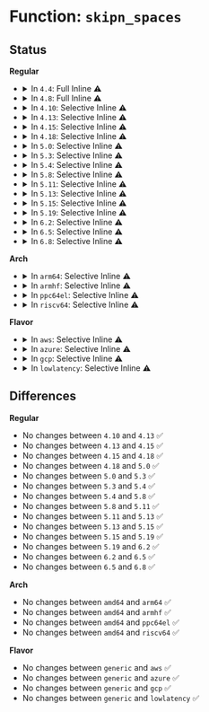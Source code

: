 # Function: <code>skipn_spaces</code>

## Status
<b>Regular</b>
<ul>
<li>
<details>
<summary>In <code>4.4</code>: Full Inline ⚠️</summary>

**Collision:** Unique Static

**Inline:** Full

**Transformation:** False

**Instances:**

```
In security/apparmor/lib.c (ffffffff81378365)
Location: security/apparmor/lib.c:79
Inline: True
Inline callers:
  - security/apparmor/lib.c:aa_splitn_fqname
  - security/apparmor/lib.c:aa_splitn_fqname
  - security/apparmor/lib.c:aa_splitn_fqname
```
</details>
</li>
<li>
<details>
<summary>In <code>4.8</code>: Full Inline ⚠️</summary>

**Collision:** Unique Static

**Inline:** Full

**Transformation:** False

**Instances:**

```
In security/apparmor/lib.c (ffffffff813b1191)
Location: security/apparmor/lib.c:79
Inline: True
Inline callers:
  - security/apparmor/lib.c:aa_splitn_fqname
  - security/apparmor/lib.c:aa_splitn_fqname
  - security/apparmor/lib.c:aa_splitn_fqname
```
</details>
</li>
<li>
<details>
<summary>In <code>4.10</code>: Selective Inline ⚠️</summary>

```c
const char *skipn_spaces(const char *str, size_t n);
```

**Collision:** Unique Global

**Inline:** Selective

**Transformation:** False

**Instances:**

```
In security/apparmor/lib.c (ffffffff813c8351)
Location: security/apparmor/lib.c:79
Inline: True
Inline callers:
  - security/apparmor/lib.c:aa_splitn_fqname
  - security/apparmor/lib.c:aa_splitn_fqname
  - security/apparmor/lib.c:aa_splitn_fqname
Direct callers:
  - security/apparmor/label.c:fqlookupn_profile
```
**Symbols:**

```
ffffffff813c8270-ffffffff813c82ad: skipn_spaces (STB_GLOBAL)
```
</details>
</li>
<li>
<details>
<summary>In <code>4.13</code>: Selective Inline ⚠️</summary>

```c
const char *skipn_spaces(const char *str, size_t n);
```

**Collision:** Unique Global

**Inline:** Selective

**Transformation:** False

**Instances:**

```
In security/apparmor/lib.c (ffffffff813ddb41)
Location: security/apparmor/lib.c:78
Inline: True
Inline callers:
  - security/apparmor/lib.c:aa_splitn_fqname
  - security/apparmor/lib.c:aa_splitn_fqname
  - security/apparmor/lib.c:aa_splitn_fqname
Direct callers:
  - security/apparmor/label.c:fqlookupn_profile
```
**Symbols:**

```
ffffffff813dda60-ffffffff813dda9d: skipn_spaces (STB_GLOBAL)
```
</details>
</li>
<li>
<details>
<summary>In <code>4.15</code>: Selective Inline ⚠️</summary>

```c
const char *skipn_spaces(const char *str, size_t n);
```

**Collision:** Unique Global

**Inline:** Selective

**Transformation:** False

**Instances:**

```
In security/apparmor/lib.c (ffffffff814044e1)
Location: security/apparmor/lib.c:78
Inline: True
Inline callers:
  - security/apparmor/lib.c:aa_splitn_fqname
  - security/apparmor/lib.c:aa_splitn_fqname
  - security/apparmor/lib.c:aa_splitn_fqname
Direct callers:
  - security/apparmor/label.c:fqlookupn_profile
```
**Symbols:**

```
ffffffff81404400-ffffffff8140443d: skipn_spaces (STB_GLOBAL)
```
</details>
</li>
<li>
<details>
<summary>In <code>4.18</code>: Selective Inline ⚠️</summary>

```c
const char *skipn_spaces(const char *str, size_t n);
```

**Collision:** Unique Global

**Inline:** Selective

**Transformation:** False

**Instances:**

```
In security/apparmor/lib.c (ffffffff814355b1)
Location: security/apparmor/lib.c:78
Inline: True
Inline callers:
  - security/apparmor/lib.c:aa_splitn_fqname
  - security/apparmor/lib.c:aa_splitn_fqname
  - security/apparmor/lib.c:aa_splitn_fqname
Direct callers:
  - security/apparmor/label.c:aa_label_strn_parse
  - security/apparmor/label.c:fqlookupn_profile
```
**Symbols:**

```
ffffffff814354d0-ffffffff8143550d: skipn_spaces (STB_GLOBAL)
```
</details>
</li>
<li>
<details>
<summary>In <code>5.0</code>: Selective Inline ⚠️</summary>

```c
const char *skipn_spaces(const char *str, size_t n);
```

**Collision:** Unique Global

**Inline:** Selective

**Transformation:** False

**Instances:**

```
In security/apparmor/lib.c (ffffffff814521b1)
Location: security/apparmor/lib.c:78
Inline: True
Inline callers:
  - security/apparmor/lib.c:aa_splitn_fqname
  - security/apparmor/lib.c:aa_splitn_fqname
  - security/apparmor/lib.c:aa_splitn_fqname
Direct callers:
  - security/apparmor/label.c:aa_label_strn_parse
  - security/apparmor/label.c:fqlookupn_profile
```
**Symbols:**

```
ffffffff814520c0-ffffffff814520fd: skipn_spaces (STB_GLOBAL)
```
</details>
</li>
<li>
<details>
<summary>In <code>5.3</code>: Selective Inline ⚠️</summary>

```c
const char *skipn_spaces(const char *str, size_t n);
```

**Collision:** Unique Global

**Inline:** Selective

**Transformation:** False

**Instances:**

```
In security/apparmor/lib.c (ffffffff8147fbb0)
Location: security/apparmor/lib.c:74
Inline: True
Inline callers:
  - security/apparmor/lib.c:aa_splitn_fqname
  - security/apparmor/lib.c:aa_splitn_fqname
  - security/apparmor/lib.c:aa_splitn_fqname
Direct callers:
  - security/apparmor/label.c:aa_label_strn_parse
  - security/apparmor/label.c:fqlookupn_profile
```
**Symbols:**

```
ffffffff8147fac0-ffffffff8147faf1: skipn_spaces (STB_GLOBAL)
```
</details>
</li>
<li>
<details>
<summary>In <code>5.4</code>: Selective Inline ⚠️</summary>

```c
const char *skipn_spaces(const char *str, size_t n);
```

**Collision:** Unique Global

**Inline:** Selective

**Transformation:** False

**Instances:**

```
In security/apparmor/lib.c (ffffffff814998b0)
Location: security/apparmor/lib.c:74
Inline: True
Inline callers:
  - security/apparmor/lib.c:aa_splitn_fqname
  - security/apparmor/lib.c:aa_splitn_fqname
  - security/apparmor/lib.c:aa_splitn_fqname
Direct callers:
  - security/apparmor/label.c:aa_label_strn_parse
  - security/apparmor/label.c:fqlookupn_profile
```
**Symbols:**

```
ffffffff814997c0-ffffffff814997f1: skipn_spaces (STB_GLOBAL)
```
</details>
</li>
<li>
<details>
<summary>In <code>5.8</code>: Selective Inline ⚠️</summary>

```c
const char *skipn_spaces(const char *str, size_t n);
```

**Collision:** Unique Global

**Inline:** Selective

**Transformation:** False

**Instances:**

```
In security/apparmor/lib.c (ffffffff814f1f7f)
Location: security/apparmor/lib.c:74
Inline: True
Inline callers:
  - security/apparmor/lib.c:aa_splitn_fqname
  - security/apparmor/lib.c:aa_splitn_fqname
  - security/apparmor/lib.c:aa_splitn_fqname
Direct callers:
  - security/apparmor/label.c:aa_label_strn_parse
  - security/apparmor/label.c:aa_label_strn_parse
  - security/apparmor/label.c:aa_label_strn_parse
```
**Symbols:**

```
ffffffff814f1eb0-ffffffff814f1ee1: skipn_spaces (STB_GLOBAL)
```
</details>
</li>
<li>
<details>
<summary>In <code>5.11</code>: Selective Inline ⚠️</summary>

```c
const char *skipn_spaces(const char *str, size_t n);
```

**Collision:** Unique Global

**Inline:** Selective

**Transformation:** False

**Instances:**

```
In security/apparmor/lib.c (ffffffff8150f17f)
Location: security/apparmor/lib.c:74
Inline: True
Inline callers:
  - security/apparmor/lib.c:aa_splitn_fqname
  - security/apparmor/lib.c:aa_splitn_fqname
  - security/apparmor/lib.c:aa_splitn_fqname
Direct callers:
  - security/apparmor/label.c:aa_label_strn_parse
  - security/apparmor/label.c:aa_label_strn_parse
  - security/apparmor/label.c:aa_label_strn_parse
```
**Symbols:**

```
ffffffff8150f0b0-ffffffff8150f0e1: skipn_spaces (STB_GLOBAL)
```
</details>
</li>
<li>
<details>
<summary>In <code>5.13</code>: Selective Inline ⚠️</summary>

```c
const char *skipn_spaces(const char *str, size_t n);
```

**Collision:** Unique Global

**Inline:** Selective

**Transformation:** False

**Instances:**

```
In security/apparmor/lib.c (ffffffff81515b98)
Location: security/apparmor/lib.c:74
Inline: True
Inline callers:
  - security/apparmor/lib.c:aa_splitn_fqname
  - security/apparmor/lib.c:aa_splitn_fqname
  - security/apparmor/lib.c:aa_splitn_fqname
Direct callers:
  - security/apparmor/label.c:aa_label_strn_parse
  - security/apparmor/label.c:aa_label_strn_parse
  - security/apparmor/label.c:aa_label_strn_parse
```
**Symbols:**

```
ffffffff81515aa0-ffffffff81515ad1: skipn_spaces (STB_GLOBAL)
```
</details>
</li>
<li>
<details>
<summary>In <code>5.15</code>: Selective Inline ⚠️</summary>

```c
const char *skipn_spaces(const char *str, size_t n);
```

**Collision:** Unique Global

**Inline:** Selective

**Transformation:** False

**Instances:**

```
In security/apparmor/lib.c (ffffffff81573b98)
Location: security/apparmor/lib.c:74
Inline: True
Inline callers:
  - security/apparmor/lib.c:aa_splitn_fqname
  - security/apparmor/lib.c:aa_splitn_fqname
  - security/apparmor/lib.c:aa_splitn_fqname
Direct callers:
  - security/apparmor/label.c:aa_label_strn_parse
  - security/apparmor/label.c:aa_label_strn_parse
  - security/apparmor/label.c:aa_label_strn_parse
```
**Symbols:**

```
ffffffff81573aa0-ffffffff81573ad1: skipn_spaces (STB_GLOBAL)
```
</details>
</li>
<li>
<details>
<summary>In <code>5.19</code>: Selective Inline ⚠️</summary>

```c
const char *skipn_spaces(const char *str, size_t n);
```

**Collision:** Unique Global

**Inline:** Selective

**Transformation:** False

**Instances:**

```
In security/apparmor/lib.c (ffffffff81611474)
Location: security/apparmor/lib.c:93
Inline: True
Inline callers:
  - security/apparmor/lib.c:aa_splitn_fqname
  - security/apparmor/lib.c:aa_splitn_fqname
  - security/apparmor/lib.c:aa_splitn_fqname
Direct callers:
  - security/apparmor/label.c:aa_label_strn_parse
  - security/apparmor/label.c:aa_label_strn_parse
  - security/apparmor/label.c:aa_label_strn_parse
```
**Symbols:**

```
ffffffff81611390-ffffffff816113cf: skipn_spaces (STB_GLOBAL)
```
</details>
</li>
<li>
<details>
<summary>In <code>6.2</code>: Selective Inline ⚠️</summary>

```c
const char *skipn_spaces(const char *str, size_t n);
```

**Collision:** Unique Global

**Inline:** Selective

**Transformation:** False

**Instances:**

```
In security/apparmor/lib.c (ffffffff816c40e4)
Location: security/apparmor/lib.c:185
Inline: True
Inline callers:
  - security/apparmor/lib.c:aa_splitn_fqname
  - security/apparmor/lib.c:aa_splitn_fqname
  - security/apparmor/lib.c:aa_splitn_fqname
Direct callers:
  - security/apparmor/label.c:aa_label_strn_parse
  - security/apparmor/label.c:aa_label_strn_parse
  - security/apparmor/label.c:aa_label_strn_parse
```
**Symbols:**

```
ffffffff816c3ff0-ffffffff816c402f: skipn_spaces (STB_GLOBAL)
```
</details>
</li>
<li>
<details>
<summary>In <code>6.5</code>: Selective Inline ⚠️</summary>

```c
const char *skipn_spaces(const char *str, size_t n);
```

**Collision:** Unique Global

**Inline:** Selective

**Transformation:** False

**Instances:**

```
In security/apparmor/lib.c (ffffffff816fccb4)
Location: security/apparmor/lib.c:185
Inline: True
Inline callers:
  - security/apparmor/lib.c:aa_splitn_fqname
  - security/apparmor/lib.c:aa_splitn_fqname
  - security/apparmor/lib.c:aa_splitn_fqname
Direct callers:
  - security/apparmor/label.c:aa_label_strn_parse
  - security/apparmor/label.c:aa_label_strn_parse
  - security/apparmor/label.c:aa_label_strn_parse
```
**Symbols:**

```
ffffffff816fcbc0-ffffffff816fcbff: skipn_spaces (STB_GLOBAL)
```
</details>
</li>
<li>
<details>
<summary>In <code>6.8</code>: Selective Inline ⚠️</summary>

```c
const char *skipn_spaces(const char *str, size_t n);
```

**Collision:** Unique Global

**Inline:** Selective

**Transformation:** False

**Instances:**

```
In security/apparmor/lib.c (ffffffff8173a214)
Location: security/apparmor/lib.c:187
Inline: True
Inline callers:
  - security/apparmor/lib.c:aa_splitn_fqname
  - security/apparmor/lib.c:aa_splitn_fqname
  - security/apparmor/lib.c:aa_splitn_fqname
Direct callers:
  - security/apparmor/label.c:aa_label_strn_parse
  - security/apparmor/label.c:aa_label_strn_parse
  - security/apparmor/label.c:aa_label_strn_parse
```
**Symbols:**

```
ffffffff8173a120-ffffffff8173a15f: skipn_spaces (STB_GLOBAL)
```
</details>
</li>
</ul>
<b>Arch</b>
<ul>
<li>
<details>
<summary>In <code>arm64</code>: Selective Inline ⚠️</summary>

```c
const char *skipn_spaces(const char *str, size_t n);
```

**Collision:** Unique Global

**Inline:** Selective

**Transformation:** False

**Instances:**

```
In security/apparmor/lib.c (ffff80001058f654)
Location: security/apparmor/lib.c:74
Inline: True
Inline callers:
  - security/apparmor/lib.c:aa_splitn_fqname
  - security/apparmor/lib.c:aa_splitn_fqname
  - security/apparmor/lib.c:aa_splitn_fqname
Direct callers:
  - security/apparmor/label.c:aa_label_strn_parse
  - security/apparmor/label.c:fqlookupn_profile
```
**Symbols:**

```
ffff80001058f548-ffff80001058f5b0: skipn_spaces (STB_GLOBAL)
```
</details>
</li>
<li>
<details>
<summary>In <code>armhf</code>: Selective Inline ⚠️</summary>

```c
const char *skipn_spaces(const char *str, size_t n);
```

**Collision:** Unique Global

**Inline:** Selective

**Transformation:** False

**Instances:**

```
In security/apparmor/lib.c (c0740510)
Location: security/apparmor/lib.c:74
Inline: True
Inline callers:
  - security/apparmor/lib.c:aa_splitn_fqname
  - security/apparmor/lib.c:aa_splitn_fqname
  - security/apparmor/lib.c:aa_splitn_fqname
Direct callers:
  - security/apparmor/label.c:aa_label_strn_parse
  - security/apparmor/label.c:fqlookupn_profile
```
**Symbols:**

```
c0740350-c07403a0: skipn_spaces (STB_GLOBAL)
```
</details>
</li>
<li>
<details>
<summary>In <code>ppc64el</code>: Selective Inline ⚠️</summary>

```c
const char *skipn_spaces(const char *str, size_t n);
```

**Collision:** Unique Global

**Inline:** Selective

**Transformation:** False

**Instances:**

```
In security/apparmor/lib.c (c0000000007028e4)
Location: security/apparmor/lib.c:74
Inline: True
Inline callers:
  - security/apparmor/lib.c:aa_splitn_fqname
  - security/apparmor/lib.c:aa_splitn_fqname
  - security/apparmor/lib.c:aa_splitn_fqname
Direct callers:
  - security/apparmor/label.c:aa_label_strn_parse
  - security/apparmor/label.c:fqlookupn_profile
```
**Symbols:**

```
c0000000007027b0-c000000000702800: skipn_spaces (STB_GLOBAL)
```
</details>
</li>
<li>
<details>
<summary>In <code>riscv64</code>: Selective Inline ⚠️</summary>

```c
const char *skipn_spaces(const char *str, size_t n);
```

**Collision:** Unique Global

**Inline:** Selective

**Transformation:** False

**Instances:**

```
In security/apparmor/lib.c (ffffffe0003dd33c)
Location: security/apparmor/lib.c:74
Inline: True
Inline callers:
  - security/apparmor/lib.c:aa_splitn_fqname
  - security/apparmor/lib.c:aa_splitn_fqname
  - security/apparmor/lib.c:aa_splitn_fqname
Direct callers:
  - security/apparmor/label.c:aa_label_strn_parse
  - security/apparmor/label.c:fqlookupn_profile
```
**Symbols:**

```
ffffffe0003dd264-ffffffe0003dd2c2: skipn_spaces (STB_GLOBAL)
```
</details>
</li>
</ul>
<b>Flavor</b>
<ul>
<li>
<details>
<summary>In <code>aws</code>: Selective Inline ⚠️</summary>

```c
const char *skipn_spaces(const char *str, size_t n);
```

**Collision:** Unique Global

**Inline:** Selective

**Transformation:** False

**Instances:**

```
In security/apparmor/lib.c (ffffffff81491e90)
Location: security/apparmor/lib.c:74
Inline: True
Inline callers:
  - security/apparmor/lib.c:aa_splitn_fqname
  - security/apparmor/lib.c:aa_splitn_fqname
  - security/apparmor/lib.c:aa_splitn_fqname
Direct callers:
  - security/apparmor/label.c:aa_label_strn_parse
  - security/apparmor/label.c:fqlookupn_profile
```
**Symbols:**

```
ffffffff81491da0-ffffffff81491dd1: skipn_spaces (STB_GLOBAL)
```
</details>
</li>
<li>
<details>
<summary>In <code>azure</code>: Selective Inline ⚠️</summary>

```c
const char *skipn_spaces(const char *str, size_t n);
```

**Collision:** Unique Global

**Inline:** Selective

**Transformation:** False

**Instances:**

```
In security/apparmor/lib.c (ffffffff814828b0)
Location: security/apparmor/lib.c:74
Inline: True
Inline callers:
  - security/apparmor/lib.c:aa_splitn_fqname
  - security/apparmor/lib.c:aa_splitn_fqname
  - security/apparmor/lib.c:aa_splitn_fqname
Direct callers:
  - security/apparmor/label.c:aa_label_strn_parse
  - security/apparmor/label.c:fqlookupn_profile
```
**Symbols:**

```
ffffffff814827c0-ffffffff814827f1: skipn_spaces (STB_GLOBAL)
```
</details>
</li>
<li>
<details>
<summary>In <code>gcp</code>: Selective Inline ⚠️</summary>

```c
const char *skipn_spaces(const char *str, size_t n);
```

**Collision:** Unique Global

**Inline:** Selective

**Transformation:** False

**Instances:**

```
In security/apparmor/lib.c (ffffffff8148df30)
Location: security/apparmor/lib.c:74
Inline: True
Inline callers:
  - security/apparmor/lib.c:aa_splitn_fqname
  - security/apparmor/lib.c:aa_splitn_fqname
  - security/apparmor/lib.c:aa_splitn_fqname
Direct callers:
  - security/apparmor/label.c:aa_label_strn_parse
  - security/apparmor/label.c:fqlookupn_profile
```
**Symbols:**

```
ffffffff8148de40-ffffffff8148de71: skipn_spaces (STB_GLOBAL)
```
</details>
</li>
<li>
<details>
<summary>In <code>lowlatency</code>: Selective Inline ⚠️</summary>

```c
const char *skipn_spaces(const char *str, size_t n);
```

**Collision:** Unique Global

**Inline:** Selective

**Transformation:** False

**Instances:**

```
In security/apparmor/lib.c (ffffffff814a5e40)
Location: security/apparmor/lib.c:74
Inline: True
Inline callers:
  - security/apparmor/lib.c:aa_splitn_fqname
  - security/apparmor/lib.c:aa_splitn_fqname
  - security/apparmor/lib.c:aa_splitn_fqname
Direct callers:
  - security/apparmor/label.c:aa_label_strn_parse
  - security/apparmor/label.c:fqlookupn_profile
```
**Symbols:**

```
ffffffff814a5d50-ffffffff814a5d81: skipn_spaces (STB_GLOBAL)
```
</details>
</li>
</ul>

## Differences
<b>Regular</b>
<ul>
<li>
No changes between <code>4.10</code> and <code>4.13</code> ✅
</li>
<li>
No changes between <code>4.13</code> and <code>4.15</code> ✅
</li>
<li>
No changes between <code>4.15</code> and <code>4.18</code> ✅
</li>
<li>
No changes between <code>4.18</code> and <code>5.0</code> ✅
</li>
<li>
No changes between <code>5.0</code> and <code>5.3</code> ✅
</li>
<li>
No changes between <code>5.3</code> and <code>5.4</code> ✅
</li>
<li>
No changes between <code>5.4</code> and <code>5.8</code> ✅
</li>
<li>
No changes between <code>5.8</code> and <code>5.11</code> ✅
</li>
<li>
No changes between <code>5.11</code> and <code>5.13</code> ✅
</li>
<li>
No changes between <code>5.13</code> and <code>5.15</code> ✅
</li>
<li>
No changes between <code>5.15</code> and <code>5.19</code> ✅
</li>
<li>
No changes between <code>5.19</code> and <code>6.2</code> ✅
</li>
<li>
No changes between <code>6.2</code> and <code>6.5</code> ✅
</li>
<li>
No changes between <code>6.5</code> and <code>6.8</code> ✅
</li>
</ul>
<b>Arch</b>
<ul>
<li>
No changes between <code>amd64</code> and <code>arm64</code> ✅
</li>
<li>
No changes between <code>amd64</code> and <code>armhf</code> ✅
</li>
<li>
No changes between <code>amd64</code> and <code>ppc64el</code> ✅
</li>
<li>
No changes between <code>amd64</code> and <code>riscv64</code> ✅
</li>
</ul>
<b>Flavor</b>
<ul>
<li>
No changes between <code>generic</code> and <code>aws</code> ✅
</li>
<li>
No changes between <code>generic</code> and <code>azure</code> ✅
</li>
<li>
No changes between <code>generic</code> and <code>gcp</code> ✅
</li>
<li>
No changes between <code>generic</code> and <code>lowlatency</code> ✅
</li>
</ul>
